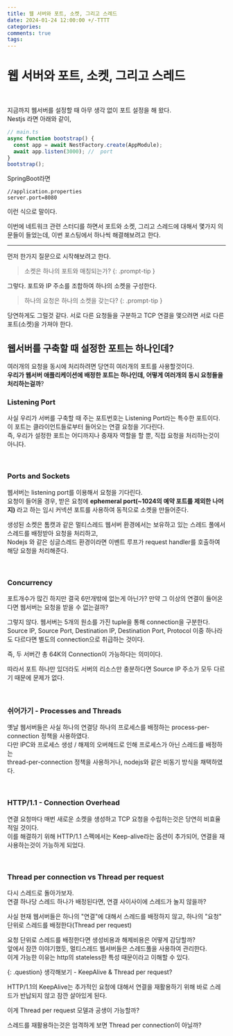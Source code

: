 ```yaml
---
title: 웹 서버와 포트, 소켓, 그리고 스레드
date: 2024-01-24 12:00:00 +/-TTTT
categories: 
comments: true
tags: 
---
```



# 웹 서버와 포트, 소켓, 그리고 스레드

<br/>


지금까지 웹서버를 설정할 때 아무 생각 없이 포트 설정을 해 왔다.  
Nestjs 라면 아래와 같이, 
```typescript
// main.ts
async function bootstrap() {
  const app = await NestFactory.create(AppModule);
  await app.listen(3000); //  port 
}
bootstrap();
```
SpringBoot라면 
```
//application.properties
server.port=8080
```
이런 식으로 말이다. 

이번에 네트워크 관련 스터디를 하면서 포트와 소켓, 그리고 스레드에 대해서 몇가지 의문들이 들었는데, 이번 포스팅에서 하나씩 해결해보려고 한다.

---


먼저 한가지 질문으로 시작해보려고 한다.

> 소켓은 하나의 포트와 매칭되는가? 
{: .prompt-tip }


그렇다.
포트와 IP 주소를 조합하여 하나의 소켓을 구성한다.

> 하나의 요청은 하나의 소켓을 갖는다?
{: .prompt-tip }

당연하게도 그럴것 같다. 서로 다른 요청들을 구분하고 TCP 연결을 맻으려면 서로 다른 포트(소켓)을 가져야 한다.



## 웹서버를 구축할 때 설정한 포트는 하나인데?


여러개의 요청을 동시에 처리하려면 당연히 여러개의 포트를 사용할것이다.  
**우리가 웹서버 애플리케이션에 배정한 포트는 하나인데, 어떻게 여러개의 동시 요청들을 처리하는걸까**?

### Listening Port
  
사실 우리가 서버를 구축할 때 주는 포트번호는 Listening Port라는 특수한 포트이다.  
이 포트는 클라이언트들로부터 들어오는 연결 요청을 기다린다.  
즉, 우리가 설정한 포트는 어디까지나 중재자 역할을 할 뿐, 직접 요청을 처리하는것이 아니다. 

<br/>


### Ports and Sockets

웹서버는 listening port를 이용해서 요청을 기다린다.  
요청이 들어올 경우, 받은 요청에 **ephemeral port(~1024의 예약 포트를 제외한 나머지)** 라고 하는 임시 커넥션 포트를 사용하여 동적으로 소켓을 만들어준다.   

생성된 소켓은 톰캣과 같은 멀티스레드 웹서버 환경에서는 보유하고 있는 스레드 풀에서 스레드를 배정받아 요청을 처리하고,   
Nodejs 와 같은 싱글스레드 환경이라면 이벤트 루프가 request handler를 호출하여 해당 요청을 처리해준다.

<br/>

### Concurrency

포트개수가 많긴 하지만 결국 6만개밖에 없는게 아닌가? 만약 그 이상의 연결이 들어온다면 웹서버는 요청을 받을 수 없는걸까?

그렇지 않다.
웹서버는 5개의 원소를 가진 tuple을 통해 connection을 구분한다.  
Source IP, Source Port, Destination IP, Destination Port, Protocol
이중 하나라도 다르다면 별도의 connection으로 취급하는 것이다. 

즉, 두 서버간 총 64K의 Connection이 가능하다는 의미이다.

따라서 포트 하나만 있더라도 서버의 리소스만 충분하다면 Source IP 주소가 모두 다르기 때문에 문제가 없다.

<br/>

### 쉬어가기 -  Processes and Threads

옛날 웹서버들은 사실 하나의 연결당 하나의 프로세스를 배정하는 process-per-connection 정책을 사용하였다.   
다만 IPC와 프로세스 생성 / 해제의 오버헤드로 인해 프로세스가 아닌 스레드를 배정하는  
thread-per-connection 정책을 사용하거나, nodejs와 같은 비동기 방식을 채택하였다.

<br/>

### HTTP/1.1 - Connection Overhead

연결 요청마다 매번 새로운 소켓을 생성하고 TCP 요청을 수립하는것은 당연히 비효율적일 것이다.   
이를 해결하기 위해 HTTP/1.1 스펙에서는 Keep-alive라는 옵션이 추가되어, 연결을 재사용하는것이 가능하게 되었다.

<br/>

### Thread per connection vs Thread per request

다시 스레드로 돌아가보자.  
연결 하나당 스레드 하나가 배정된다면, 연결 사이사이에 스레드가 놀지 않을까?  

사실 현재 웹서버들은 하나의 "연결"에 대해서 스레드를 배정하지 않고, 
하나의 "요청" 단위로 스레드를 배정한다(Thread per request)  

요청 단위로 스레드를 배정한다면 생성비용과 해제비용은 어떻게 감당할까?  
앞에서 잠깐 이야기했듯, 멀티스레드 웹서버들은 스레드풀을 사용하여 관리한다.  
이게 가능한 이유는 http의 stateless한 특성 때문이라고 이해할 수 있다. 


{: .question}
생각해보기 - KeepAlive & Thread per request?


HTTP/1.1의 KeepAlive는 추가적인 요청에 대해서 연결을 재활용하기 위해 바로 스레드가 반납되지 않고 잠깐 살아있게 된다.   

이게 Thread per request 모델과 공생이 가능할까? 

스레드를 재활용하는것은 엄격하게 보면 Thread per connection이 아닐까?


